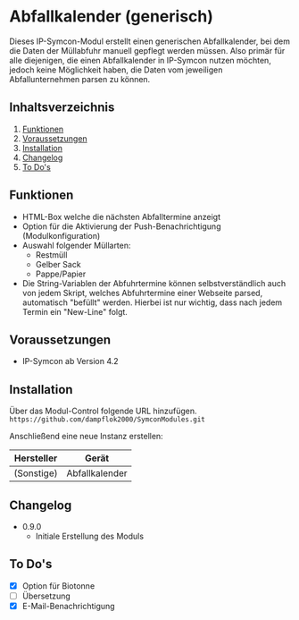 # Abfallkalender (generisch)
Dieses IP-Symcon-Modul erstellt einen generischen Abfallkalender, bei dem die Daten der Müllabfuhr manuell gepflegt werden müssen. Also primär für alle diejenigen, die einen Abfallkalender in IP-Symcon nutzen möchten, jedoch keine Möglichkeit haben, die Daten vom jeweiligen Abfallunternehmen parsen zu können.

## Inhaltsverzeichnis
1. [Funktionen](#funktionen)
2. [Voraussetzungen](#voraussetzungen)
3. [Installation](#installation)
4. [Changelog](#changelog)
5. [To Do's](#to-dos)

## Funktionen
* HTML-Box welche die nächsten Abfalltermine anzeigt
* Option für die Aktivierung der Push-Benachrichtigung (Modulkonfiguration)
* Auswahl folgender Müllarten:
    * Restmüll
    * Gelber Sack
    * Pappe/Papier
* Die String-Variablen der Abfuhrtermine können selbstverständlich auch von jedem Skript, welches Abfuhrtermine einer Webseite parsed, automatisch "befüllt" werden. Hierbei ist nur wichtig, dass nach jedem Termin ein "New-Line" folgt.  

## Voraussetzungen
* IP-Symcon ab Version 4.2

## Installation
Über das Modul-Control folgende URL hinzufügen.  
`https://github.com/dampflok2000/SymconModules.git`

Anschließend eine neue Instanz erstellen:

Hersteller         | Gerät       | 
------------ | --------- | 
(Sonstige)       | Abfallkalender   | 

## Changelog
* 0.9.0
    * Initiale Erstellung des Moduls

## To Do's
- [x] Option für Biotonne
- [ ] Übersetzung
- [x] E-Mail-Benachrichtigung
